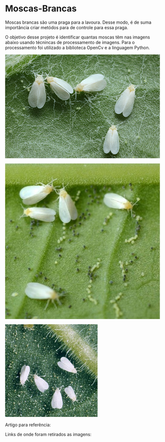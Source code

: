 # Moscas-Brancas
Moscas brancas são uma praga para a lavoura. Desse modo, é de suma importância criar metódos para de controle para essa praga.

O objetivo desse projeto é identificar quantas moscas têm nas imagens abaixo usando técnincas de processamento de imagens. Para o processamento foi utilizado a biblioteca OpenCv e a linguagem Python.

![Moscas 1](/imagens/moscas1.jpg)

![Moscas 2](/imagens/moscas2.jpg)

![Moscas 3](/imagens/moscas3.jpg)

Artigo para referência: [](https://sol.sbc.org.br/index.php/erigo/article/view/9095/8997)

Links de onde foram retirados as imagens:

[](https://www.alchimiaweb.com/blogen/control-whiteflies-marijuana-plants/)

[](https://www.socalhibiscussociety.org/pro-growers-tips/white-flies/)

[](https://www.bioadvanced.com/articles/controlling-whiteflies)
